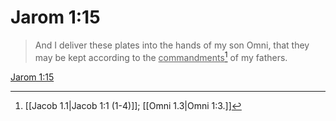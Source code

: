 # Jarom 1:15

> And I deliver these plates into the hands of my son Omni, that they may be kept according to the <u>commandments</u>[^a] of my fathers.

[Jarom 1:15](https://www.churchofjesuschrist.org/study/scriptures/bofm/jarom/1?lang=eng&id=p15#p15)


[^a]: [[Jacob 1.1|Jacob 1:1 (1-4)]]; [[Omni 1.3|Omni 1:3.]]
